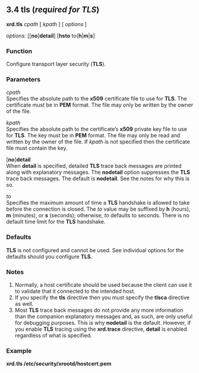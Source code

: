 ## 3.4        tls (*required for TLS*)

**xrd.tls** *cpath* [ *kpath* ] [ *options* ]


*options:*  [[**no**]**detail**] [**hsto** to{**h**|**m**|**s**]



### Function
Configure transport layer security (**TLS**).



### Parameters

*cpath*  
Specifies the absolute path to the **x509** certificate file to use for **TLS**. The certificate  must be in **PEM** format. The file may only be written by the owner of the file.

*kpath*  
Specifies the absolute path to the certificate’s **x509** private key file to use for **TLS**. The key must be in **PEM** format. The file may only be read and written by the owner of the file. If *kpath* is not specified then the certificate file must contain the key.

[**no**]**detail**  
When **detail** is specified, detailed **TLS** trace back messages are printed along with explanatory messages. The **nodetail** option suppresses the **TLS** trace back messages. The default is **nodetail**. See the notes for why this is so.

*to*  
Specifies the maximum amount of time a **TLS** handshake is allowed to take before the connection is closed. The *to* value may be suffixed by **h** (hours), **m** (minutes), or **s** (seconds); otherwise, *to* defaults to seconds. There is no default time limit for the **TLS** handshake.



### Defaults
**TLS** is not configured and cannot be used. See individual options for the defaults should you configure **TLS**.



### Notes
1. Normally, a host certificate should be used because the client can use it to validate that it connected to the intended host.  
2. If you specify the **tls** directive then you must specify the **tlsca** directive as well.  
3. Most **TLS** trace back messages do not provide any more information than the companion explanatory messages and, as such, are only useful for debugging purposes. This is why **nodetail** is the default. However, if you enable **TLS** tracing using the **xrd.trace** directive, **detail** is enabled regardless of what is specified.



### Example
**xrd.tls /etc/security/xrootd/hostcert.pem**
